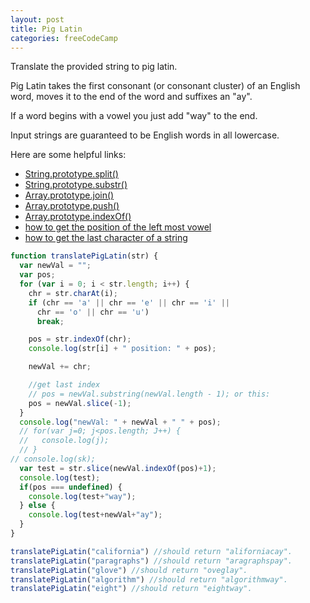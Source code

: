 ```yaml
---
layout: post
title: Pig Latin
categories: freeCodeCamp
---
```

Translate the provided string to pig latin.

Pig Latin takes the first consonant (or consonant cluster) of an English word, moves it to the end of the word and suffixes an "ay".

If a word begins with a vowel you just add "way" to the end.

Input strings are guaranteed to be English words in all lowercase.

Here are some helpful links:
+ [String.prototype.split()](https://developer.mozilla.org/en-US/docs/Web/JavaScript/Reference/Global_Objects/String/split)
+ [String.prototype.substr()](https://developer.mozilla.org/en-US/docs/Web/JavaScript/Reference/Global_Objects/String/substr)
+ [Array.prototype.join()](https://developer.mozilla.org/en-US/docs/Web/JavaScript/Reference/Global_Objects/Array/join)
+ [Array.prototype.push()](https://developer.mozilla.org/en-US/docs/Web/JavaScript/Reference/Global_Objects/Array/push)
+ [Array.prototype.indexOf()](https://developer.mozilla.org/en-US/docs/Web/JavaScript/Reference/Global_Objects/Array/indexOf)
+ [how to get the position of the left most vowel](http://technotip.com/216/position-left-most-vowel-javascript/)
+ [how to get the last character of a string](https://stackoverflow.com/questions/3884632/how-to-get-the-last-character-of-a-string)


```javascript
function translatePigLatin(str) {
  var newVal = "";
  var pos;
  for (var i = 0; i < str.length; i++) {
    chr = str.charAt(i);
    if (chr == 'a' || chr == 'e' || chr == 'i' ||
      chr == 'o' || chr == 'u')
      break;

    pos = str.indexOf(chr);
    console.log(str[i] + " position: " + pos);

    newVal += chr;

    //get last index
    // pos = newVal.substring(newVal.length - 1); or this:
    pos = newVal.slice(-1);
  }
  console.log("newVal: " + newVal + " " + pos);
  // for(var j=0; j<pos.length; J++) {
  //   console.log(j);
  // }
// console.log(sk);
  var test = str.slice(newVal.indexOf(pos)+1);
  console.log(test);
  if(pos === undefined) {
    console.log(test+"way");
  } else {
    console.log(test+newVal+"ay");
  }
}

translatePigLatin("california") //should return "aliforniacay".
translatePigLatin("paragraphs") //should return "aragraphspay".
translatePigLatin("glove") //should return "oveglay".
translatePigLatin("algorithm") //should return "algorithmway".
translatePigLatin("eight") //should return "eightway".
```
